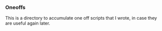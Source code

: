 ### Oneoffs

This is a directory to accumulate one off scripts that I wrote, in
case they are useful again later. 
